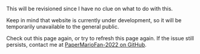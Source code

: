 This will be revisioned since I have no clue on what to do with this.

Keep in mind that website is currently under development, so it will be temporarily unavailable to the general public.

Check out this page again, or try to refresh this page again. If the issue still persists, contact me at <a href="https://github.com/PaperMarioFan-2022">PaperMarioFan-2022 on GitHub</a>.
